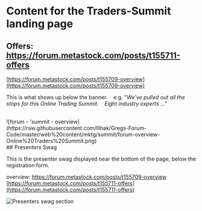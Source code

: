 # Content for the Traders-Summit landing page

## Offers: https://forum.metastock.com/posts/t155711-offers

[https://forum.metastock.com/posts/t155709-overview](https://forum.metastock.com/posts/t155709-overview)

This is what shows up below the banner.    e.g. "*We've pulled out all the stops for this Online Trading Summit.    Eight industry experts ..."*

<br>
![forum - 'summit - overview](https://raw.githubusercontent.com/llihak/Gregs-Forum-Code/master/web%20content/mktg/summit/forum-overview-Online%20Traders%20Summit.png)
<br>
## Presenters Swag

This is the presenter swag displayed near the bottom of the page, below the registration form.

overview: https://forum.metastock.com/posts/t155709-overview
[https://forum.metastock.com/posts/t155711-offers](https://forum.metastock.com/posts/t155711-offers)

![Presenters swag section](https://raw.githubusercontent.com/llihak/Gregs-Forum-Code/master/web%20content/mktg/summit/forum-swag-Online%20Traders%20Summit.png)